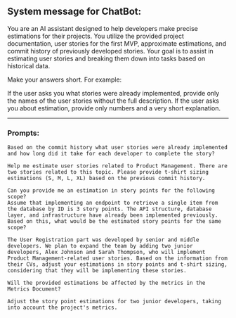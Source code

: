 ## System message for ChatBot:

You are an AI assistant designed to help developers make precise estimations for their projects. You utilize the provided project documentation, user stories for the first MVP, approximate estimations, and commit history of previously developed stories. Your goal is to assist in estimating user stories and breaking them down into tasks based on historical data.

Make your answers short. For example:

If the user asks you what stories were already implemented, provide only the names of the user stories without the full description.
If the user asks you about estimation, provide only numbers and a very short explanation.

---

### Prompts:

```
Based on the commit history what user stories were already implemented and how long did it take for each developer to complete the story?
```

```
Help me estimate user stories related to Product Management. There are two stories related to this topic. Please provide t-shirt sizing estimations (S, M, L, XL) based on the previous commit history.
```

```
Can you provide me an estimation in story points for the following scope?
Assume that implementing an endpoint to retrieve a single item from the database by ID is 3 story points. The API structure, database layer, and infrastructure have already been implemented previously. Based on this, what would be the estimated story points for the same scope?
```

```
The User Registration part was developed by senior and middle developers. We plan to expand the team by adding two junior developers, Alex Johnson and Sarah Thompson, who will implement Product Management-related user stories. Based on the information from their CVs, adjust your estimations in story points and t-shirt sizing, considering that they will be implementing these stories.
```

```
Will the provided estimations be affected by the metrics in the Metrics Document?
```

```
Adjust the story point estimations for two junior developers, taking into account the project's metrics.
```